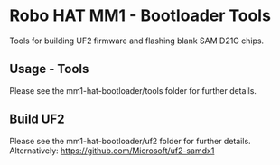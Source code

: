 # Robo HAT MM1 - Bootloader Tools

Tools for building UF2 firmware and flashing blank SAM D21G chips.


## Usage - Tools

Please see the mm1-hat-bootloader/tools folder for further details.


## Build UF2

Please see the mm1-hat-bootloader/uf2 folder for further details.  Alternatively: https://github.com/Microsoft/uf2-samdx1